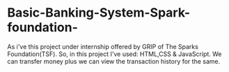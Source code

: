 # Basic-Banking-System-Spark-foundation-
As i've this project under internship offered by GRIP of The Sparks Foundation(TSF). So, in this project I've used: HTML,CSS &amp; JavaScript. We can transfer money plus we can view the transaction history for the same.
